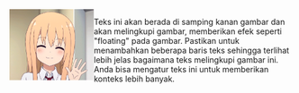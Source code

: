 <img src="hello.webp" alt="Hello" width="150" align="left">

Teks ini akan berada di samping kanan gambar dan akan melingkupi gambar, memberikan efek seperti "floating" pada gambar. Pastikan untuk menambahkan beberapa baris teks sehingga terlihat lebih jelas bagaimana teks melingkupi gambar ini. Anda bisa mengatur teks ini untuk memberikan konteks lebih banyak.
